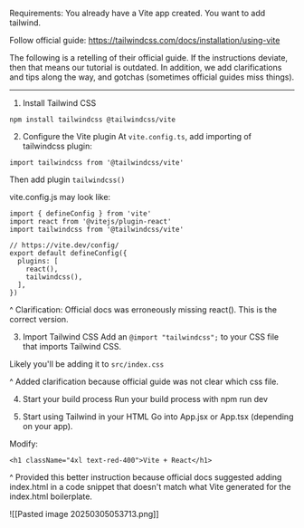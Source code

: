 Requirements: You already have a Vite app created. You want to add tailwind.

Follow official guide:
https://tailwindcss.com/docs/installation/using-vite

The following is a retelling of their official guide. If the instructions deviate, then that means our tutorial is outdated. In addition, we add clarifications and tips along the way, and gotchas (sometimes official guides miss things).

---

1. Install Tailwind CSS
```
npm install tailwindcss @tailwindcss/vite
```

2. Configure the Vite plugin
At `vite.config.ts`, add importing of tailwindcss plugin:
```
import tailwindcss from '@tailwindcss/vite'
```

Then add plugin `tailwindcss()`

vite.config.js may look like:
```
import { defineConfig } from 'vite'
import react from '@vitejs/plugin-react'
import tailwindcss from '@tailwindcss/vite'

// https://vite.dev/config/
export default defineConfig({
  plugins: [
    react(),
    tailwindcss(),
  ],
})
```

^ Clarification: Official docs was erroneously missing react(). This is the correct version.

3. Import Tailwind CSS
Add an `@import "tailwindcss";` to your CSS file that imports Tailwind CSS.

Likely you'll be adding it to `src/index.css`

^ Added clarification because official guide was not clear which css file.

4. Start your build process
Run your build process with npm run dev


5. Start using Tailwind in your HTML
Go into App.jsx or App.tsx (depending on your app).

Modify:
```
<h1 className="4xl text-red-400">Vite + React</h1>
```

^ Provided this better instruction because official docs suggested adding index.html in a code snippet that doesn't match what Vite generated for the index.html boilerplate.

![[Pasted image 20250305053713.png]]